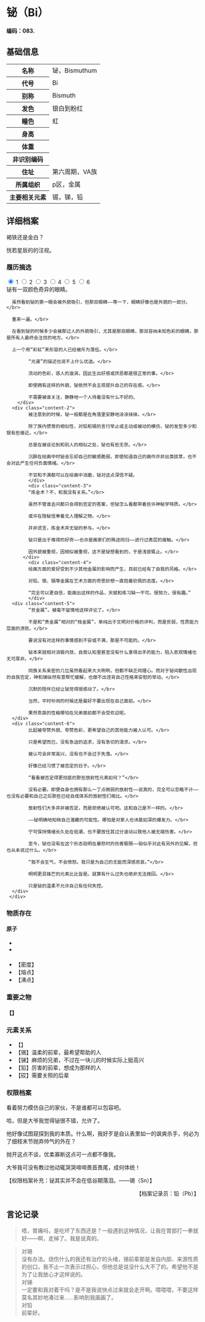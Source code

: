 # 铋（Bi）

**编码：083.**

## 基础信息

<table id="chara">
	<tr><th>名称</th><td>铋，Bismuthum</td></tr>
  <tr><th>代号</th><td>Bi</td></tr>
  <tr><th>别称</th><td>Bismuth</td></tr>
  <tr><th>发色</th><td>银白到粉红</td></tr>
  <tr><th>瞳色</th><td>虹</td></tr>
  <tr><th>身高</th><td></td></tr>
  <tr><th>体重</th><td></td></tr>
  <tr><th>非识别编码</th><td></td></tr>
  <tr><th>住址</th><td>第六周期，ⅤA族</td></tr>
  <tr><th>所属组织</th><td>p区，金属</td></tr>
  <tr><th>主要相关元素</th><td>锡，锑，铅</td></tr>
</table>

## 详细档案

褐铁还是金白？

恍若星辰的的注视。

### 履历摘选

<section class="tabs">
	        <input id="tab-1" type="radio" name="radio-set" class="tab-selector-1" checked="checked" />
		    <label for="tab-1" class="tab-label-1">1</label>
	        <input id="tab-2" type="radio" name="radio-set" class="tab-selector-2" />
		    <label for="tab-2" class="tab-label-2">2</label>
	        <input id="tab-3" type="radio" name="radio-set" class="tab-selector-3" />
		    <label for="tab-3" class="tab-label-3">3</label>
	        <input id="tab-4" type="radio" name="radio-set" class="tab-selector-4" />
		    <label for="tab-4" class="tab-label-4">4</label>
          <input id="tab-5" type="radio" name="radio-set" class="tab-selector-5" />
        <label for="tab-5" class="tab-label-5">5</label>
          <input id="tab-6" type="radio" name="radio-set" class="tab-selector-6" />
        <label for="tab-6" class="tab-label-6">6</label>
 <div class="clear-shadow"></div>
	<div class="content">
			<div class="content-1">
      铋有一双颜色奇异的眼睛。</br>

      虽然看到铋的第一眼会被外貌吸引，但那双眼睛——等一下，眼睛好像也是外貌的一部分。</br>

      重来一遍。</br>

      在看到铋的时候多少会被那过人的外貌吸引，尤其是那双眼睛，那双容纳未知色彩的眼睛，那是所有人最终会注目的地方。</br>

      上一个用“彩虹”来形容的人已经被斥为落伍。</br>

			“光谱”的描述也说不上什么优选。</br>

			流动的色彩，惑人的漩涡，因此生出好感或厌恶都是很正常的事。</br>

			即使拥有这样的外貌，铋依然不会主观提升自己的存在感。</br>

			不需要被谁关注，静静地一个人待着没有什么不好的。
	  	</div>
  	  <div class="content-2">
			被注意到的时候，铋一般都是在角落里安静地涂涂抹抹。</br>

			除了族内惯常的相似性，对铅和锡的言行举止或主动或被动的模仿，铋的发型多少和银有些接近。</br>

			总是在被谈论到和别人的相似之处，铋也有些无奈。</br>

			沉醉在绘画中时铋会忘却自己的敏感脆弱，即使知道自己的画作并非出类拔萃，也不会对此产生任何负面情绪。</br>

			不甘和不满都可以在绘画中消磨，铋对这点深信不疑。
			</div>
			<div class="content-3">
			“炼金术？不，和我没有关系。”</br>

			虽然不管谁去问都只会得到否定的答案，但铋怎么看都带着些许神秘学特质。</br>

			或许在隐秘信奉着无人理解之物。</br>

			并非谎言，炼金术并无铋的参与。</br>

			铋只是出于难得的好奇——也许是画家们的殊途同归——进行过表层的接触。</br>

			因外貌被重视，因相似被重视，这不是铋想看到的，于是浅尝辄止。</br>
		  </div>
			<div class="content-4">
			绘画方面的爱好受到不少其他金属的影响而产生，目前已经有了自我的风格。</br>

			对铅、铬、镉等金属在艺术方面的奇思妙想一直抱着钦佩的态度。</br>

			“完全可以更自信，能画出这样的作品，天赋和练习缺一不可。很努力，很有趣。”
			</div>
      <div class="content-5">
			“贫金属”。被毫不留情地这样评论了。</br>

			不是和“贵金属”相对的“贱金属”，单纯出于文明对价格的评判，而是贫弱，性质能力层面的溃败。</br>

			要说没有对这样的事情感到不安或不满，那是不可能的。</br>

			铋本来就相对消极内敛，自我认知里甚至没有什么拿得出手的能力，陷入悲观情绪也无可厚非。</br>

			同族关系亲密的几位虽然看起来大大咧咧，但都不缺乏同理心。而对于铋间歇性出现的自我否定，砷和锑纵然有意帮忙缓解，也做不出违背自己性格来安慰的举动。</br>

			沉默的陪伴已经让铋觉得很感动了。</br>

			当然，平时吵闹的时候还是最好不要出现在自己面前。</br>

			果然乖戾的性格哪怕在兄弟面前都不会受欢迎呢。
      </div>
      <div class="content-6">
			比起被夸赞外貌、夸赞色彩，更希望自己的其他能力被人认可。</br>

			只是希望而已，没有急迫的追求，没有急切的渴求。</br>

			被认可会非常高兴，没有也不会过于失落。</br>

			好像已经习惯了被否定的日子。</br>

			“看看被否定得更彻底的那些放射性元素如何？”</br>

			没有必要。即便自身也拥有那么一丁点微弱的放射性——说真的，完全可以忽略不计——也没有必要和自己之后那些已经自成体系的放射性们相比。</br>

			放射性们大多并非被否定，而是拒绝被认可吧。这和自己是不一样的。</br>

			——铋明确地知晓自己潜藏的可能性。哪怕是对家人也讳莫如深的爆发力。</br>

			宁可保持情绪长久处在低潮，也不要放任其过分波动以致他人被无端伤害。</br>

			至今，铋也没有在这个形态验明在暴怒时的伤害极限——铂似乎对此有另外的见解，但也从未说过什么。</br>

			“我不会生气，不会愤怒。我只是为自己的无能而深感悲哀。”</br>

			明明更具锋芒的元素比比皆是。就算有什么过失也绝非无法挽回。</br>

			只是铋的温柔不允许自己有任何失控。
      </div>
	 </div>     
</section>

### 物质存在

#### 原子

-
-

####


- 【密度】
- 【熔点】
- 【沸点】

### 重要之物

#### 【】

### 元素关系

- 【】
- 【锡】温柔的前辈，最希望帮助的人
- 【锑】麻烦的兄弟，不过在一块儿的时候实际上挺高兴
- 【铅】厉害的前辈，想成为那样的人
- 【砹】需要关照的后辈

### 权限档案

看着努力模仿自己的家伙，不是谁都可以包容吧。

哈，但是大爷我觉得铋很不错，允许了。

他好像试图窥探到我的本质。什么啊，我好歹是自认表里如一的飒爽杀手，何必为了细枝末节抛弃帅气的外在？

抛开这点不谈，优柔寡断这点可一点都不像我。

大爷我可没有教过他动辄哭哭啼啼畏首畏尾，成何体统！

【权限档案补充：铋其实并不会在低谷期落泪。——锡（Sn）】

<p align="right">【档案记录员：铅（Pb）】</p>

## 言论记录

>唔，胃痛吗，是吃坏了东西还是？一般遇到这种情况，让我在胃部打一拳就好——啊，走掉了。我是说真的。

>对锡  
没有办法。烧伤什么的我还有治疗的头绪，锡前辈那是发自内部、来源性质的创口，我不止一次表示过担心，但他总是说没什么大不了的。希望他不是为了让我放心才这样说的。  
对锑  
一定要和我对着干吗？是不是我说快点过来就会走开啊。喂喂喂，不要这样莫名其妙地凑过来……影响到我画画了。  
对铅  
前辈好。  
